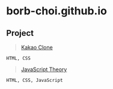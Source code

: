 # borb-choi.github.io

## Project

   > [Kakao Clone](https://borb-choi.github.io/kakao_clone)
   ~~~
   HTML, CSS 
   ~~~
   > [JavaScript Theory](https://borb-choi.github.io/JavaScript_theory/)
   ~~~
   HTML, CSS, JavaScript
   ~~~
